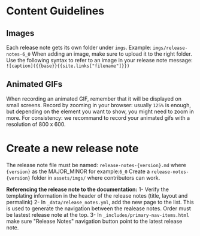 # Content Guidelines
## Images
Each release note gets its own folder under `imgs`. Example: `imgs/release-notes-6_0` 
When adding an image, make sure to upload it to the right folder.
Use the following syntax to refer to an image in your release note message:
`![caption]({{base}}{{site.links["filename"]}})`

## Animated GIFs
When recording an animated GIF, remember that it will be displayed on small screens. Record by zooming in your browser: usually `125%` is enough, but depending on the element you want to show, you might need to zoom in more.
For consistency: we recommand to record your animated gifs with a resolution of 800 x 600.

# Create a new release note
The release note file must be named: `release-notes-{version}.md` where `{version}` as the MAJOR_MINOR for example:`6_0`
Create a `release-notes-{version}` folder in `assets/imgs/` where contributors can work.

**Referencing the release note to the documentation:**
1- Verify the templating information in the header of the release notes (title, layout and permalink)
2- In `_data/release_notes.yml`, add the new page to the list. This is used to generate the navigation between the realease notes. Order must be lastest release note at the top.
3- In `_includes/primary-nav-items.html` make sure "Release Notes" navigation button point to the latest release note.
